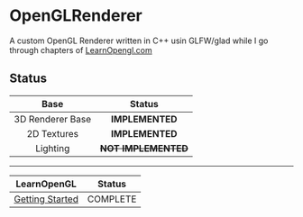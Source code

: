 # OpenGLRenderer
A custom OpenGL Renderer written in C++ usin GLFW/glad while I go through chapters of [LearnOpengl.com](https://learnopengl.com)
## Status
| Base | Status  |
| :-------------: | :-----:|
| 3D Renderer Base   | **IMPLEMENTED** |
| 2D Textures   | **IMPLEMENTED** |
| Lighting   | ~~**NOT IMPLEMENTED**~~ |
***

| LearnOpenGL        | Status  |
| :-------------: | :-----:|
| [Getting Started](https://learnopengl.com/Getting-started/OpenGL)   | COMPLETE |
